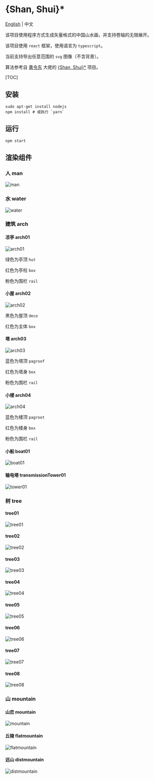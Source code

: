 # {Shan, Shui}\*

[English](..//README.md) | 中文

该项目使用程序方式生成矢量格式的中国山水画，并支持卷轴的无限展开。

该项目使用 `react` 框架，使用语言为 `typescript`。

当前支持导出任意范围的 `svg` 图像（不含背景）。

算法参考自 [黄令东](https://github.com/LingDong-) 大佬的 [{Shan, Shui}\*](https://github.com/LingDong-/shan-shui-inf/blob/master/README.md#shan-shui)  项目。

[TOC]

## 安装

```shell
sudo apt-get install nodejs
npm install # 或执行 `yarn`
```

## 运行

```shell
npm start
```

## 渲染组件

### 人 man

![man](img/man.png)

### 水 water

![water](img/water.png)

### 建筑 arch

#### 凉亭 arch01

![arch01](img/arch/arch01.png)

绿色为亭顶 `hut`

红色为亭柱 `box`

粉色为围栏 `rail`

#### 小屋 arch02

![arch02](img/arch/arch02.png)

黑色为屋顶 `deco`

红色为主体 `box`

#### 塔 arch03

![arch03](img/arch/arch03.png)

蓝色为塔顶 `pagroof`

红色为塔身 `box`

粉色为围栏 `rail`

#### 小楼 arch04

![arch04](img/arch/arch04.png)

蓝色为楼顶 `pagroot`

红色为楼身 `box`

粉色为围栏 `rail`

#### 小船 boat01

![boat01](img/arch/boat01.png)

#### 输电塔 transmissionTower01

![tower01](img/arch/tower01.png)

### 树 tree

#### tree01

![tree01](img/tree/tree01.png)

#### tree02

![tree02](img/tree/tree02.png)

#### tree03

![tree03](img/tree/tree03.png)

#### tree04

![tree04](img/tree/tree04.png)

#### tree05

![tree05](img/tree/tree05.png)

#### tree06

![tree06](img/tree/tree06.png)

#### tree07

![tree07](img/tree/tree07.png)

#### tree08

![tree08](img/tree/tree08.png)

### 山 mountain

#### 山峦 mountain

![mountain](img/mountain.png)

#### 丘陵 flatmountain

![flatmountain](img/flatmountain.png)

#### 远山 distmountain

![distmountain](img/distmountain.png)

